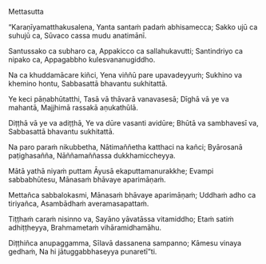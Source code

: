 Mettasutta

“Karaṇīyamatthakusalena,
Yanta santaṁ padaṁ abhisamecca;
Sakko ujū ca suhujū ca,
Sūvaco cassa mudu anatimānī.

Santussako ca subharo ca,
Appakicco ca sallahukavutti;
Santindriyo ca nipako ca,
Appagabbho kulesvananugiddho.

Na ca khuddamācare kiñci,
Yena viññū pare upavadeyyuṁ;
Sukhino va khemino hontu,
Sabbasattā bhavantu sukhitattā.

Ye keci pāṇabhūtatthi,
Tasā vā thāvarā vanavasesā;
Dīghā vā ye va mahantā,
Majjhimā rassakā aṇukathūlā.

Diṭṭhā vā ye va adiṭṭhā,
Ye va dūre vasanti avidūre;
Bhūtā va sambhavesī va,
Sabbasattā bhavantu sukhitattā.

Na paro paraṁ nikubbetha,
Nātimaññetha katthaci na kañci;
Byārosanā paṭighasañña,
Nāññamaññassa dukkhamiccheyya.

Mātā yathā niyaṁ puttam
Āyusā ekaputtamanurakkhe;
Evampi sabbabhūtesu,
Mānasaṁ bhāvaye aparimāṇaṁ.

Mettañca sabbalokasmi,
Mānasaṁ bhāvaye aparimāṇaṁ;
Uddhaṁ adho ca tiriyañca,
Asambādhaṁ averamasapattaṁ.

Tiṭṭhaṁ caraṁ nisinno va,
Sayāno yāvatāssa vitamiddho;
Etaṁ satiṁ adhiṭṭheyya,
Brahmametaṁ vihāramidhamāhu.

Diṭṭhiñca anupaggamma,
Sīlavā dassanena sampanno;
Kāmesu vinaya gedhaṁ,
Na hi jātuggabbhaseyya punaretī”ti.